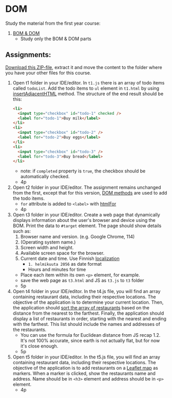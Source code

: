 # DOM

Study the material from the first year course:

1. [BOM & DOM](https://github.com/ilkkamtk/JavaScript-english/blob/main/BOM-DOM-event.md)
   - Study only the BOM & DOM parts

## Assignments:

[Download this ZIP-file](../zip/dom-assignments.zip), extract it and move the content to the folder where you have your other files for this course.

1. Open t1 folder in your IDE/editor. In `t1.js` there is an array of todo items called `todoList`. Add the todo items to `ul` element in `t1.html` by using [insertAdjacentHTML](https://developer.mozilla.org/en-US/docs/Web/API/Element/insertAdjacentHTML) method. The structure of the end result should be this:
   ```html
   <li>
     <input type="checkbox" id="todo-1" checked />
     <label for="todo-1">Buy milk</label>
   </li>
   <li>
     <input type="checkbox" id="todo-2" />
     <label for="todo-2">Buy eggs</label>
   </li>
   <li>
     <input type="checkbox" id="todo-3" />
     <label for="todo-3">Buy bread</label>
   </li>
   ```
   - note: if `completed` property is `true`, the checkbox should be automatically checked.
   - 4p
2. Open t2 folder in your IDE/editor. The assignment remains unchanged from the first, except that for this version, [DOM methods](https://developer.mozilla.org/en-US/docs/Web/API/Document/createElement) are used to add the todo items.
   - `for` attribute is added to `<label>` with [htmlFor](https://developer.mozilla.org/en-US/docs/Web/API/HTMLLabelElement/htmlFor)
   - 4p
3. Open t3 folder in your IDE/editor. Create a web page that dynamically displays information about the user's browser and device using the BOM. Print the data to `#target` element. The page should show details such as:
   1. Browser name and version. (e.g. Google Chrome, 114)
   2. (Operating system name.)
   3. Screen width and height.
   4. Available screen space for the browser.
   5. Current date and time. Use Finnish [localization](https://developer.mozilla.org/en-US/docs/Web/JavaScript/Reference/Global_Objects/Date/toLocaleDateString)
      - `1. helmikuuta 2056` as date format
      - Hours and minutes for time
   - Place each item within its own `<p>` element, for example.
   - save the web page as `t3.html` and JS as `t3.js` to `t3` folder
   - 5p
4. Open t4 folder in your IDE/editor. In the t4.js file, you will find an array containing restaurant data, including their respective locations. The objective of the application is to determine your current location. Then, the application should [sort the array of restaurants](https://developer.mozilla.org/en-US/docs/Web/JavaScript/Reference/Global_Objects/Array/sort#sorting_array_of_objects) based on the distance from the nearest to the farthest. Finally, the application should display a list of restaurants in order, starting with the nearest and ending with the farthest. This list should include the names and addresses of the restaurants.
   - You can use the formula for Euclidean distance from JS recap 1.2. It's not 100% accurate, since earth is not actually flat, but for now it's close enough.
   - 5p
5. Open t5 folder in your IDE/editor. In the t5.js file, you will find an array containing restaurant data, including their respective locations. The objective of the application is to add restaurants on a [Leaflet map](https://leafletjs.com/examples/quick-start/) as markers. When a marker is clicked, show the restaurants name and address. Name should be in `<h3>` element and address should be in `<p>` element.
   - 4p
